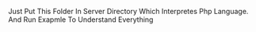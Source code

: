 Just Put This Folder In Server Directory Which Interpretes Php Language.
And Run Exapmle To Understand Everything
